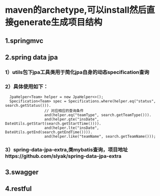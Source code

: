 # maven的archetype,可以install然后直接generate生成项目结构
## 1.springmvc
## 2.spring data jpa
### 1）utils包下jpa工具类用于简化jpa自身的动态specification查询
### 2）具体使用如下：
      JpaHelper<Team> helper = new JpaHelper<>();
      Specification<Team> spec = Specifications.where(helper.eq("status", search.getStatus())).
                      // 对应相应的查询条件
                      and(helper.eq("teamType", search.getTeamType())).
                      and(helper.gte("insDate", DateUtils.getStart(search.getStartTime()))).
                      and(helper.lte("insDate", DateUtils.getEnd(search.getEndTime()))).
                      and(helper.like("teamName", search.getTeamName()));
### 3）spring-data-jpa-extra,类mybatis查询，项目地址https://github.com/slyak/spring-data-jpa-extra
## 3.swagger
## 4.restful